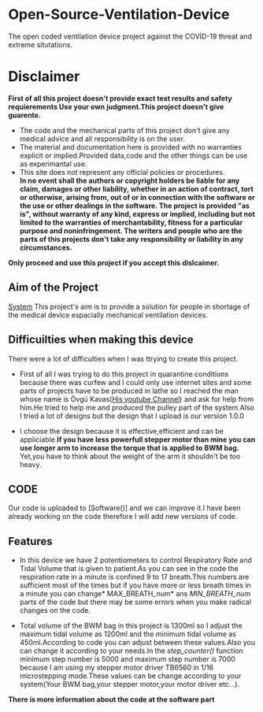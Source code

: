# Open-Source-Ventilation-Device
The open coded ventilation device project against the COVİD-19 threat and extreme situtations.
# Disclaimer
**First of all this project doesn't provide exact test results and safety requierements Use your own judgment.This project doesn't give guarente.** <br>

* The code and the mechanical parts of this project don't give any medical advice and all responsibility is on the user.
* The material and documentation here is provided with no warranties explicit or implied.Provided data,code and the other things can be use as experimantal use.
* This site does not represent any official policies or procedures. <br>
**In no event shall the authors or copyright holders be liable for any claim, damages or other liability, whether in an action of contract, tort or otherwise, arising from, out of or in connection with the software or the use or other dealings in the software.
The project is provided "as is", without warranty of any kind, express or implied, including but not limited to the warranties of merchantability, fitness for a particular purpose and noninfringement.
The writers and people who are the parts of this projects don't take any responsibility or liability in any circumstances.**

**Only proceed and use this project if you accept this dislcaimer.**


## Aim of the Project
[System](https://github.com/guneykunt1904/Open-Source-Ventilation-Device/blob/master/docs/System.jpeg)
This project's aim is to provide a solution for people in shortage of the medical device espacially mechanical ventilation devices.

## Difficuilties when making this device

There were a lot of difficulties when I was ttrying to create this project.
* First of all I was trying to do this project in quarantine conditions because there was curfew and I could only use internet sites and some parts of projects have to be produced in lathe so I reached the man whose name is Övgü Kavas([His youtube Channel](https://www.youtube.com/user/Velespitnet)) and ask for help from him.He tried to help me and produced the pulley part of the system.Also I tried a lot of designs but the design that I upload is our version 1.0.0

* I choose the design because it is effective,efficient and can be appliciable.**If you have less powerfull stepper motor than mine you can use longer arm to increase the torque that is applied to BWM bag.** Yet,you have to think about the weight of the arm it shouldn't be too heavy.

## CODE
Our code is uploaded to [Software()] and we can improve it.I have been already working on the code therefore I will add new versions of code.
## Features

* In this device we have 2 potentiometers to control Respiratory Rate and Tidal Volume that is given to patient.As you can see in the code the respiration rate in a minute is confined 9 to 17 breath.This numbers are sufficient most of the times but if you have more or less breath times in a minute you can change* MAX_BREATH_num* ans *MIN_BREATH_num* parts of the code but there may be some errors when you make radical changes on the code. 

* Total volume of the BWM bag in this project is 1300ml so I adjust the maximum tidal volume as 1200ml and the minimum tidal volume as 450ml.According to code you can adjust between these values.Also you can change it according to your needs.In the *step_counter()* function minimum step number is 5000 and maximum step number is 7000 because I am using my stepper motor driver TB6560 in 1/16 microstepping mode.These values can be change according to your system(Your BWM bag,your stepper motor,your motor driver etc...). <br>


**There is more information about the code at the software part**





